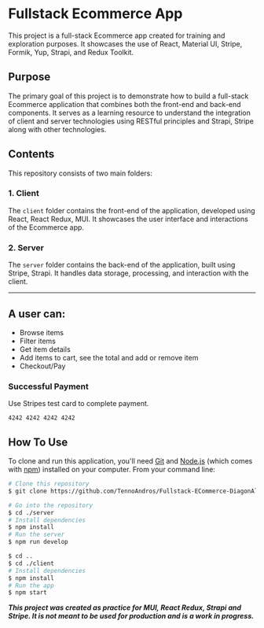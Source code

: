 # Fullstack Ecommerce App

This project is a full-stack Ecommerce app created for training and exploration purposes. It showcases the use of React, Material UI, Stripe, Formik, Yup, Strapi, and Redux Toolkit.

## Purpose

The primary goal of this project is to demonstrate how to build a full-stack Ecommerce application that combines both the front-end and back-end components. It serves as a learning resource to understand the integration of client and server technologies using RESTful principles and Strapi, Stripe along with other technologies.

## Contents

This repository consists of two main folders:

### 1. Client

The `client` folder contains the front-end of the application, developed using React, React Redux, MUI. It showcases the user interface and interactions of the Ecommerce app.

### 2. Server

The `server` folder contains the back-end of the application, built using Stripe, Strapi. It handles data storage, processing, and interaction with the client.

---

## A user can:

- Browse items
- Filter items
- Get item details
- Add items to cart, see the total and add or remove item
- Checkout/Pay

### Successful Payment

Use Stripes test card to complete payment.

```
4242 4242 4242 4242
```

## How To Use

To clone and run this application, you'll need [Git](https://git-scm.com) and [Node.js](https://nodejs.org/en) (which comes with [npm](http://npmjs.com)) installed on your computer. From your command line:

```bash
# Clone this repository
$ git clone https://github.com/TennoAndros/Fullstack-ECommerce-DiagonAlley

# Go into the repository
$ cd ./server
# Install dependencies
$ npm install
# Run the server
$ npm run develop

$ cd ..
$ cd ./client
# Install dependencies
$ npm install
# Run the app
$ npm start
```

***This project was created as practice for MUI, React Redux, Strapi and Stripe. It is not meant to be used for production and is a work in progress.***
